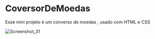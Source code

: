 # CoversorDeMoedas
Esse mini projeto é um converso de moedas , usado com  HTML e CSS

![Screenshot_31](https://github.com/user-attachments/assets/b1e50571-b153-4309-9a8c-a533adebf8fe)
